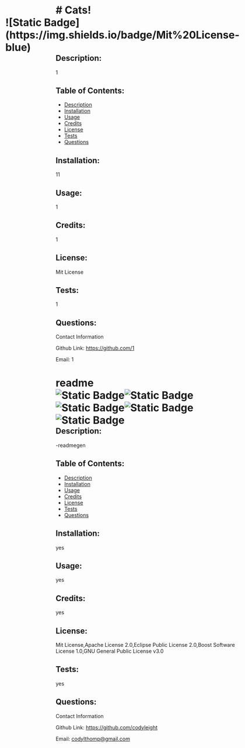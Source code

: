 <h1 style="border-bottom: none;"># Cats!  <span style="float: right;">![Static Badge](https://img.shields.io/badge/Mit%20License-blue)</span>
    
## Description:

1

## Table of Contents:

- [Description](#description)
- [Installation](#installation)
- [Usage](#usage)
- [Credits](#credits)
- [License](#license)
- [Tests](#tests)
- [Questions](#questions)

## Installation:

11

## Usage:

1

## Credits:

1

## License:

Mit License

## Tests:

1

## Questions:

Contact Information

Github Link: https://github.com/1

Email: 1
 
 
 
 
# readme  <span style="float: right;">![Static Badge](https://img.shields.io/badge/Mit%20License-blue)![Static Badge](https://img.shields.io/badge/Apache%20License-red)![Static Badge](https://img.shields.io/badge/Eclipse%20License-green)![Static Badge](https://img.shields.io/badge/BoostSoftware%20License-yellow)![Static Badge](https://img.shields.io/badge/GNU%20License-purple)</span>
    
## Description:

-readmegen

## Table of Contents:

- [Description](#description)
- [Installation](#installation)
- [Usage](#usage)
- [Credits](#credits)
- [License](#license)
- [Tests](#tests)
- [Questions](#questions)

## Installation:

yes

## Usage:

yes

## Credits:

yes

## License:

Mit License,Apache License 2.0,Eclipse Public License 2.0,Boost Software License 1.0,GNU General Public License v3.0

## Tests:

yes

## Questions:

Contact Information

Github Link: https://github.com/codyleight

Email: [codylthomp@gmail.com](codylthomp@gmail.com)
 
 
 
 
